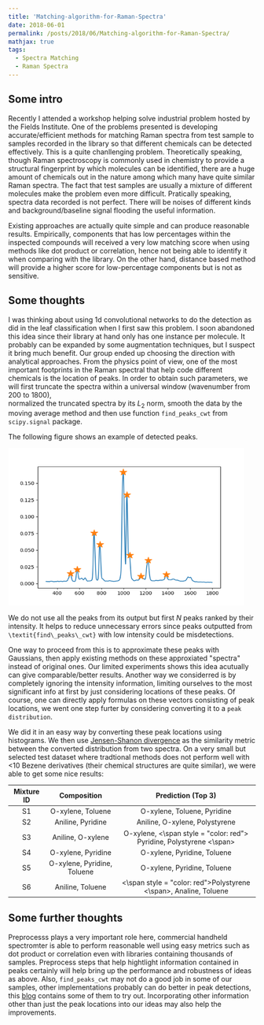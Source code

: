 ```yaml
---
title: 'Matching-algorithm-for-Raman-Spectra'
date: 2018-06-01
permalink: /posts/2018/06/Matching-algorithm-for-Raman-Spectra/
mathjax: true
tags:
  - Spectra Matching
  - Raman Spectra
---
```

## Some intro
Recently I attended a workshop helping solve industrial problem hosted by the Fields Institute. One of the problems presented is developing 
accurate/efficient methods for matching Raman spectra from test sample to samples recorded in the library so that different chemicals can be
detected effectively. This is a quite chanllenging problem. Theoretically speaking, 
though Raman spectroscopy is commonly used in chemistry to provide a structural fingerprint by which molecules can be identified, there 
are a huge amount of chemicals out in the nature among which many have quite similar Raman spectra. The fact that test samples are usually a 
mixture of different molecules make the problem even more difficult. Pratically speaking, spectra data recorded is not perfect. There will be 
noises of different kinds and background/baseline signal flooding the useful information.

Existing approaches are actually quite simple and can produce reasonable results. Empirically, components that has low percentages within the 
inspected compounds will received a very low matching score when using methods like dot product or correlation, hence not being able to 
identify it when comparing with the library. On the other hand, distance based method will provide a higher score for 
low-percentage components but is not as sensitive. 

## Some thoughts
I was thinking about using 1d convolutional networks to do the 
detection as did in the leaf classification when I first saw this problem. I soon
abandoned this idea since their library at hand only has one instance per molecule. It probably can be expanded by some augmentation techniques,
but I suspect it bring much benefit. Our group ended up choosing the direction with analytical approaches. From the physics point of view, 
one of the most important footprints in the Raman spectral that help code different chemicals is the location of peaks. 
In order to obtain such parameters, we will first truncate the spectra within a universal window (wavenumber from 200 to 1800),  
normalized the truncated spectra by its $L_2$ norm, smooth the data by the moving average method and then use function 
`find_peaks_cwt` from `scipy.signal` package. 

The following figure shows an example of detected peaks.

<img src = '/images/Peak_Detection.png' height="320" width="480">

We do not use all the peaks from its output but first $N$ peaks ranked by their intensity. 
It helps to reduce unnecessary errors since peaks outputted from `\textit{find\_peaks\_cwt}` with low intensity could be misdetections.

One way to proceed from this is to approximate these peaks with Gaussians, then apply existing methods on these approxiated "spectra" instead of
original ones. Our limited experiments shows this idea acutually can give comparable/better results. Another way we considerred is by completely
ignoring the intensity information, limiting ourselves to the most significant info at first by just considering locations of these peaks. Of course,
one can directly apply formulas on these vectors consisting of peak locations, we went one step furter by considering converting it to a `peak distribution`.

We did it in an easy way by converting these peak locations using histograms. We then use [Jensen-Shanon divergence](https://en.wikipedia.org/wiki/Jensen%E2%80%93Shannon_divergence)
as the similarity metric between the converted distribution from two spectra.  On a very small but selected test dataset where tradtional methods
does not perform well with <10 Bezene derivatives (their chemical structures are quite similar), we were able to get some nice results: 

|Mixture ID|  Composition | Prediction (Top 3)|
|:--------:|:------------:|:-----------------:| 
|S1 | O-xylene, Toluene| O-xylene, Toluene, Pyridine|
|S2 | Aniline, Pyridine| Aniline, O-xylene, Polystyrene|
|S3 | Aniline, O-xylene| O-xylene, <\span style = "color: red"> Pyridine, Polystyrene <\span>|
|S4 | O-xylene, Pyridine| O-xylene, Pyridine, Toluene|
|S5 | O-xylene, Pyridine, Toluene| O-xylene, Pyridine, Toluene|
|S6 | Aniline, Toluene | <\span style = "color: red">Polystyrene <\span>, Analine, Toluene |

## Some further thoughts
Preprocesss plays a very important role here, commercial handheld spectromter is able to perform reasonable well using easy metrics such as dot
product or correlation even with libraries containing thousands of samples. Preprocess steps that help hightlight information contained in peaks
certainly will help bring up the performance and robustness of ideas as above. Also, `find_peaks_cwt` may not do a good job in some of our samples,
other implementations probably can do better in peak detections, this [blog](https://blog.ytotech.com/2015/11/01/findpeaks-in-python/) contains some
of them to try out. Incorporating other information other than just the peak locations into our ideas may also help the improvements.


